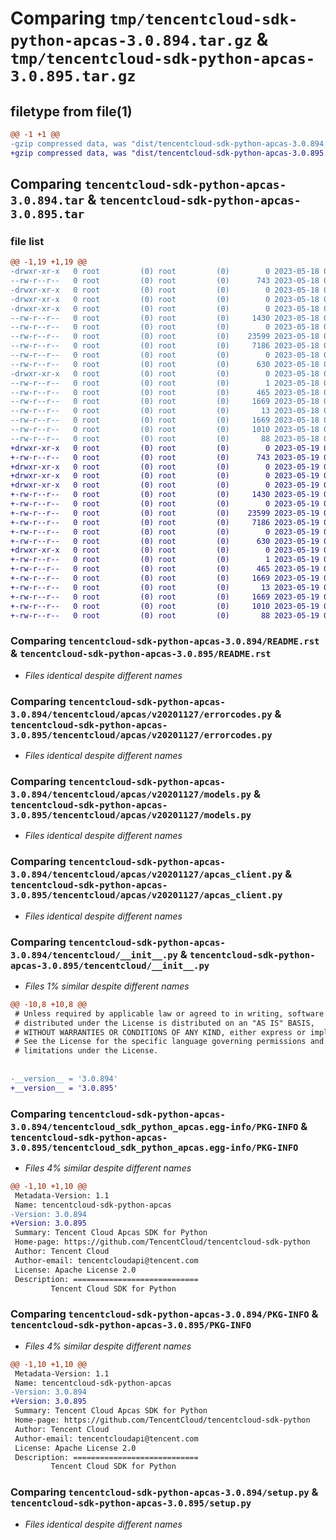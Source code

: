 # Comparing `tmp/tencentcloud-sdk-python-apcas-3.0.894.tar.gz` & `tmp/tencentcloud-sdk-python-apcas-3.0.895.tar.gz`

## filetype from file(1)

```diff
@@ -1 +1 @@
-gzip compressed data, was "dist/tencentcloud-sdk-python-apcas-3.0.894.tar", last modified: Thu May 18 00:15:24 2023, max compression
+gzip compressed data, was "dist/tencentcloud-sdk-python-apcas-3.0.895.tar", last modified: Fri May 19 02:41:03 2023, max compression
```

## Comparing `tencentcloud-sdk-python-apcas-3.0.894.tar` & `tencentcloud-sdk-python-apcas-3.0.895.tar`

### file list

```diff
@@ -1,19 +1,19 @@
-drwxr-xr-x   0 root         (0) root         (0)        0 2023-05-18 00:15:24.000000 tencentcloud-sdk-python-apcas-3.0.894/
--rw-r--r--   0 root         (0) root         (0)      743 2023-05-18 00:15:24.000000 tencentcloud-sdk-python-apcas-3.0.894/README.rst
-drwxr-xr-x   0 root         (0) root         (0)        0 2023-05-18 00:15:24.000000 tencentcloud-sdk-python-apcas-3.0.894/tencentcloud/
-drwxr-xr-x   0 root         (0) root         (0)        0 2023-05-18 00:15:24.000000 tencentcloud-sdk-python-apcas-3.0.894/tencentcloud/apcas/
-drwxr-xr-x   0 root         (0) root         (0)        0 2023-05-18 00:15:24.000000 tencentcloud-sdk-python-apcas-3.0.894/tencentcloud/apcas/v20201127/
--rw-r--r--   0 root         (0) root         (0)     1430 2023-05-18 00:15:24.000000 tencentcloud-sdk-python-apcas-3.0.894/tencentcloud/apcas/v20201127/errorcodes.py
--rw-r--r--   0 root         (0) root         (0)        0 2023-05-18 00:15:24.000000 tencentcloud-sdk-python-apcas-3.0.894/tencentcloud/apcas/v20201127/__init__.py
--rw-r--r--   0 root         (0) root         (0)    23599 2023-05-18 00:15:24.000000 tencentcloud-sdk-python-apcas-3.0.894/tencentcloud/apcas/v20201127/models.py
--rw-r--r--   0 root         (0) root         (0)     7186 2023-05-18 00:15:24.000000 tencentcloud-sdk-python-apcas-3.0.894/tencentcloud/apcas/v20201127/apcas_client.py
--rw-r--r--   0 root         (0) root         (0)        0 2023-05-18 00:15:24.000000 tencentcloud-sdk-python-apcas-3.0.894/tencentcloud/apcas/__init__.py
--rw-r--r--   0 root         (0) root         (0)      630 2023-05-18 00:15:24.000000 tencentcloud-sdk-python-apcas-3.0.894/tencentcloud/__init__.py
-drwxr-xr-x   0 root         (0) root         (0)        0 2023-05-18 00:15:24.000000 tencentcloud-sdk-python-apcas-3.0.894/tencentcloud_sdk_python_apcas.egg-info/
--rw-r--r--   0 root         (0) root         (0)        1 2023-05-18 00:15:24.000000 tencentcloud-sdk-python-apcas-3.0.894/tencentcloud_sdk_python_apcas.egg-info/dependency_links.txt
--rw-r--r--   0 root         (0) root         (0)      465 2023-05-18 00:15:24.000000 tencentcloud-sdk-python-apcas-3.0.894/tencentcloud_sdk_python_apcas.egg-info/SOURCES.txt
--rw-r--r--   0 root         (0) root         (0)     1669 2023-05-18 00:15:24.000000 tencentcloud-sdk-python-apcas-3.0.894/tencentcloud_sdk_python_apcas.egg-info/PKG-INFO
--rw-r--r--   0 root         (0) root         (0)       13 2023-05-18 00:15:24.000000 tencentcloud-sdk-python-apcas-3.0.894/tencentcloud_sdk_python_apcas.egg-info/top_level.txt
--rw-r--r--   0 root         (0) root         (0)     1669 2023-05-18 00:15:24.000000 tencentcloud-sdk-python-apcas-3.0.894/PKG-INFO
--rw-r--r--   0 root         (0) root         (0)     1010 2023-05-18 00:15:24.000000 tencentcloud-sdk-python-apcas-3.0.894/setup.py
--rw-r--r--   0 root         (0) root         (0)       88 2023-05-18 00:15:24.000000 tencentcloud-sdk-python-apcas-3.0.894/setup.cfg
+drwxr-xr-x   0 root         (0) root         (0)        0 2023-05-19 02:41:03.000000 tencentcloud-sdk-python-apcas-3.0.895/
+-rw-r--r--   0 root         (0) root         (0)      743 2023-05-19 02:41:03.000000 tencentcloud-sdk-python-apcas-3.0.895/README.rst
+drwxr-xr-x   0 root         (0) root         (0)        0 2023-05-19 02:41:03.000000 tencentcloud-sdk-python-apcas-3.0.895/tencentcloud/
+drwxr-xr-x   0 root         (0) root         (0)        0 2023-05-19 02:41:03.000000 tencentcloud-sdk-python-apcas-3.0.895/tencentcloud/apcas/
+drwxr-xr-x   0 root         (0) root         (0)        0 2023-05-19 02:41:03.000000 tencentcloud-sdk-python-apcas-3.0.895/tencentcloud/apcas/v20201127/
+-rw-r--r--   0 root         (0) root         (0)     1430 2023-05-19 02:41:03.000000 tencentcloud-sdk-python-apcas-3.0.895/tencentcloud/apcas/v20201127/errorcodes.py
+-rw-r--r--   0 root         (0) root         (0)        0 2023-05-19 02:41:03.000000 tencentcloud-sdk-python-apcas-3.0.895/tencentcloud/apcas/v20201127/__init__.py
+-rw-r--r--   0 root         (0) root         (0)    23599 2023-05-19 02:41:03.000000 tencentcloud-sdk-python-apcas-3.0.895/tencentcloud/apcas/v20201127/models.py
+-rw-r--r--   0 root         (0) root         (0)     7186 2023-05-19 02:41:03.000000 tencentcloud-sdk-python-apcas-3.0.895/tencentcloud/apcas/v20201127/apcas_client.py
+-rw-r--r--   0 root         (0) root         (0)        0 2023-05-19 02:41:03.000000 tencentcloud-sdk-python-apcas-3.0.895/tencentcloud/apcas/__init__.py
+-rw-r--r--   0 root         (0) root         (0)      630 2023-05-19 02:41:03.000000 tencentcloud-sdk-python-apcas-3.0.895/tencentcloud/__init__.py
+drwxr-xr-x   0 root         (0) root         (0)        0 2023-05-19 02:41:03.000000 tencentcloud-sdk-python-apcas-3.0.895/tencentcloud_sdk_python_apcas.egg-info/
+-rw-r--r--   0 root         (0) root         (0)        1 2023-05-19 02:41:03.000000 tencentcloud-sdk-python-apcas-3.0.895/tencentcloud_sdk_python_apcas.egg-info/dependency_links.txt
+-rw-r--r--   0 root         (0) root         (0)      465 2023-05-19 02:41:03.000000 tencentcloud-sdk-python-apcas-3.0.895/tencentcloud_sdk_python_apcas.egg-info/SOURCES.txt
+-rw-r--r--   0 root         (0) root         (0)     1669 2023-05-19 02:41:03.000000 tencentcloud-sdk-python-apcas-3.0.895/tencentcloud_sdk_python_apcas.egg-info/PKG-INFO
+-rw-r--r--   0 root         (0) root         (0)       13 2023-05-19 02:41:03.000000 tencentcloud-sdk-python-apcas-3.0.895/tencentcloud_sdk_python_apcas.egg-info/top_level.txt
+-rw-r--r--   0 root         (0) root         (0)     1669 2023-05-19 02:41:03.000000 tencentcloud-sdk-python-apcas-3.0.895/PKG-INFO
+-rw-r--r--   0 root         (0) root         (0)     1010 2023-05-19 02:41:03.000000 tencentcloud-sdk-python-apcas-3.0.895/setup.py
+-rw-r--r--   0 root         (0) root         (0)       88 2023-05-19 02:41:03.000000 tencentcloud-sdk-python-apcas-3.0.895/setup.cfg
```

### Comparing `tencentcloud-sdk-python-apcas-3.0.894/README.rst` & `tencentcloud-sdk-python-apcas-3.0.895/README.rst`

 * *Files identical despite different names*

### Comparing `tencentcloud-sdk-python-apcas-3.0.894/tencentcloud/apcas/v20201127/errorcodes.py` & `tencentcloud-sdk-python-apcas-3.0.895/tencentcloud/apcas/v20201127/errorcodes.py`

 * *Files identical despite different names*

### Comparing `tencentcloud-sdk-python-apcas-3.0.894/tencentcloud/apcas/v20201127/models.py` & `tencentcloud-sdk-python-apcas-3.0.895/tencentcloud/apcas/v20201127/models.py`

 * *Files identical despite different names*

### Comparing `tencentcloud-sdk-python-apcas-3.0.894/tencentcloud/apcas/v20201127/apcas_client.py` & `tencentcloud-sdk-python-apcas-3.0.895/tencentcloud/apcas/v20201127/apcas_client.py`

 * *Files identical despite different names*

### Comparing `tencentcloud-sdk-python-apcas-3.0.894/tencentcloud/__init__.py` & `tencentcloud-sdk-python-apcas-3.0.895/tencentcloud/__init__.py`

 * *Files 1% similar despite different names*

```diff
@@ -10,8 +10,8 @@
 # Unless required by applicable law or agreed to in writing, software
 # distributed under the License is distributed on an "AS IS" BASIS,
 # WITHOUT WARRANTIES OR CONDITIONS OF ANY KIND, either express or implied.
 # See the License for the specific language governing permissions and
 # limitations under the License.
 
 
-__version__ = '3.0.894'
+__version__ = '3.0.895'
```

### Comparing `tencentcloud-sdk-python-apcas-3.0.894/tencentcloud_sdk_python_apcas.egg-info/PKG-INFO` & `tencentcloud-sdk-python-apcas-3.0.895/tencentcloud_sdk_python_apcas.egg-info/PKG-INFO`

 * *Files 4% similar despite different names*

```diff
@@ -1,10 +1,10 @@
 Metadata-Version: 1.1
 Name: tencentcloud-sdk-python-apcas
-Version: 3.0.894
+Version: 3.0.895
 Summary: Tencent Cloud Apcas SDK for Python
 Home-page: https://github.com/TencentCloud/tencentcloud-sdk-python
 Author: Tencent Cloud
 Author-email: tencentcloudapi@tencent.com
 License: Apache License 2.0
 Description: ============================
         Tencent Cloud SDK for Python
```

### Comparing `tencentcloud-sdk-python-apcas-3.0.894/PKG-INFO` & `tencentcloud-sdk-python-apcas-3.0.895/PKG-INFO`

 * *Files 4% similar despite different names*

```diff
@@ -1,10 +1,10 @@
 Metadata-Version: 1.1
 Name: tencentcloud-sdk-python-apcas
-Version: 3.0.894
+Version: 3.0.895
 Summary: Tencent Cloud Apcas SDK for Python
 Home-page: https://github.com/TencentCloud/tencentcloud-sdk-python
 Author: Tencent Cloud
 Author-email: tencentcloudapi@tencent.com
 License: Apache License 2.0
 Description: ============================
         Tencent Cloud SDK for Python
```

### Comparing `tencentcloud-sdk-python-apcas-3.0.894/setup.py` & `tencentcloud-sdk-python-apcas-3.0.895/setup.py`

 * *Files identical despite different names*

